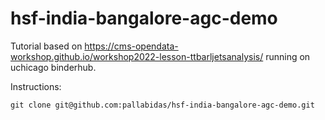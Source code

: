 # hsf-india-bangalore-agc-demo

Tutorial based on https://cms-opendata-workshop.github.io/workshop2022-lesson-ttbarljetsanalysis/ running on uchicago binderhub.

Instructions:
```
git clone git@github.com:pallabidas/hsf-india-bangalore-agc-demo.git
```
